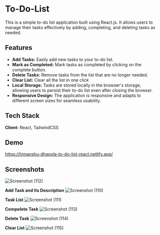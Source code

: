 
# To-Do-List

This is a simple to-do list application built using React.js. It allows users to manage their tasks effectively by adding, completing, and deleting tasks as needed.

## Features

- **Add Tasks:** Easily add new tasks to your to-do list.
- **Mark as Completed:** Mark tasks as completed by clicking on the complete button.
- **Delete Tasks:** Remove tasks from the list that are no longer needed.
- **Clear List:** Clear all the list in one click
- **Local Storage:** Tasks are stored locally in the browser's storage, allowing users to persist their to-do list even after closing the browser.
- **Responsive Design:** The application is responsive and adapts to different screen sizes for seamless usability.

## Tech Stack

**Client:** React, TailwindCSS


## Demo
https://himanshu-dhapola-to-do-list-react.netlify.app/


## Screenshots

![Screenshot (112)](https://github.com/Himanshu-Dhapola/To-Do-List/assets/143524162/1d87ee77-1c99-41b2-b298-cd174f74b0b1)


**Add Task and Its Description**
![Screenshot (110)](https://github.com/Himanshu-Dhapola/To-Do-List/assets/143524162/10b46a52-b817-47a9-9891-3d4c4e9bf60a)


**Task List**
![Screenshot (111)](https://github.com/Himanshu-Dhapola/To-Do-List/assets/143524162/ae803778-c6b1-4fcb-9270-6e83ca6e31ca)


**Compelete Task**
![Screenshot (113)](https://github.com/Himanshu-Dhapola/To-Do-List/assets/143524162/9d583b67-b454-4d2a-a077-0ebcf9c6a0bd)


**Delete Task**
![Screenshot (114)](https://github.com/Himanshu-Dhapola/To-Do-List/assets/143524162/438e0ad2-10be-4dce-8cd8-9f380e993a8c)


**Clear List**
![Screenshot (115)](https://github.com/Himanshu-Dhapola/To-Do-List/assets/143524162/c4f73f9d-5d18-4091-b788-60720ce6d12f)



